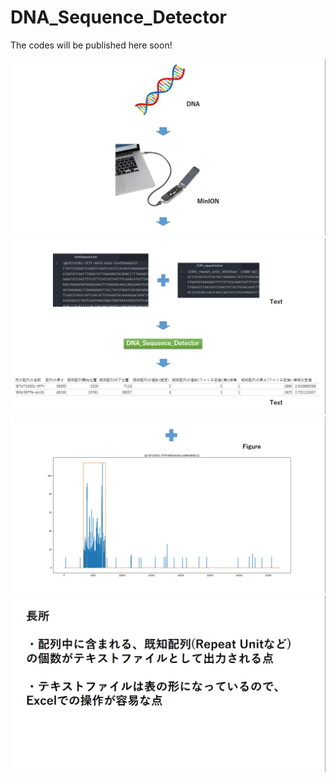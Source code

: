 # DNA_Sequence_Detector
The codes will be published here soon!

<img src="https://github.com/M-iyazaki/DNA_Sequence_Detector/blob/master/images/readme1.png" >
<img src="https://github.com/M-iyazaki/DNA_Sequence_Detector/blob/master/images/readme2.png" >
<img src="https://github.com/M-iyazaki/DNA_Sequence_Detector/blob/master/images/readme3.png" >
<img src="https://github.com/M-iyazaki/DNA_Sequence_Detector/blob/master/images/readme4.png" >
